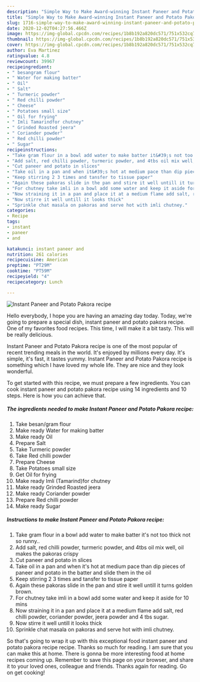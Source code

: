 ```yaml
---
description: "Simple Way to Make Award-winning Instant Paneer and Potato Pakora recipe"
title: "Simple Way to Make Award-winning Instant Paneer and Potato Pakora recipe"
slug: 1716-simple-way-to-make-award-winning-instant-paneer-and-potato-pakora-recipe
date: 2020-12-02T04:27:56.466Z
image: https://img-global.cpcdn.com/recipes/1b8b192a820dc571/751x532cq70/instant-paneer-and-potato-pakora-recipe-recipe-main-photo.jpg
thumbnail: https://img-global.cpcdn.com/recipes/1b8b192a820dc571/751x532cq70/instant-paneer-and-potato-pakora-recipe-recipe-main-photo.jpg
cover: https://img-global.cpcdn.com/recipes/1b8b192a820dc571/751x532cq70/instant-paneer-and-potato-pakora-recipe-recipe-main-photo.jpg
author: Eva Martinez
ratingvalue: 4.8
reviewcount: 39967
recipeingredient:
- " besangram flour"
- " Water for making batter"
- " Oil"
- " Salt"
- " Turmeric powder"
- " Red chilli powder"
- " Cheese"
- " Potatoes small size"
- " Oil for frying"
- " Imli Tamarindfor chutney"
- " Grinded Roasted jeera"
- " Coriander powder"
- " Red chilli powder"
- " Sugar"
recipeinstructions:
- "Take gram flour in a bowl add water to make batter it&#39;s not too thick not so runny.."
- "Add salt, red chilli powder, turmeric powder, and 4tbs oil mix well, oil makes the pakoras crispy"
- "Cut paneer and potato in slices"
- "Take oil in a pan and when it&#39;s hot at medium pace than dip pieces of paneer and potato in the batter and slide them in the oil"
- "Keep stirring 2 3 times and tansfer to tissue paper"
- "Again these pakoras slide in the pan and stire it well untill it turns golden brown."
- "For chutney take imli in a bowl add some water and keep it aside for 10 mins"
- "Now straining it in a pan and place it at a medium flame add salt, red chilli powder, coriander powder, jeera powder and 4 tbs sugar."
- "Now stirre it well untill it looks thick"
- "Sprinkle chat masala on pakoras and serve hot with imli chutney."
categories:
- Recipe
tags:
- instant
- paneer
- and

katakunci: instant paneer and 
nutrition: 261 calories
recipecuisine: American
preptime: "PT29M"
cooktime: "PT59M"
recipeyield: "4"
recipecategory: Lunch

---
```



![Instant Paneer and Potato Pakora recipe](https://img-global.cpcdn.com/recipes/1b8b192a820dc571/751x532cq70/instant-paneer-and-potato-pakora-recipe-recipe-main-photo.jpg)

Hello everybody, I hope you are having an amazing day today. Today, we're going to prepare a special dish, instant paneer and potato pakora recipe. One of my favorites food recipes. This time, I will make it a bit tasty. This will be really delicious.

Instant Paneer and Potato Pakora recipe is one of the most popular of recent trending meals in the world. It's enjoyed by millions every day. It's simple, it's fast, it tastes yummy. Instant Paneer and Potato Pakora recipe is something which I have loved my whole life. They are nice and they look wonderful.




To get started with this recipe, we must prepare a few ingredients. You can cook instant paneer and potato pakora recipe using 14 ingredients and 10 steps. Here is how you can achieve that.

<!--inarticleads1-->

##### The ingredients needed to make Instant Paneer and Potato Pakora recipe:

1. Take  besan/gram flour
1. Make ready  Water for making batter
1. Make ready  Oil
1. Prepare  Salt
1. Take  Turmeric powder
1. Take  Red chilli powder
1. Prepare  Cheese
1. Take  Potatoes small size
1. Get  Oil for frying
1. Make ready  Imli (Tamarind)for chutney
1. Make ready  Grinded Roasted jeera
1. Make ready  Coriander powder
1. Prepare  Red chilli powder
1. Make ready  Sugar




<!--inarticleads2-->

##### Instructions to make Instant Paneer and Potato Pakora recipe:

1. Take gram flour in a bowl add water to make batter it&#39;s not too thick not so runny..
1. Add salt, red chilli powder, turmeric powder, and 4tbs oil mix well, oil makes the pakoras crispy
1. Cut paneer and potato in slices
1. Take oil in a pan and when it&#39;s hot at medium pace than dip pieces of paneer and potato in the batter and slide them in the oil
1. Keep stirring 2 3 times and tansfer to tissue paper
1. Again these pakoras slide in the pan and stire it well untill it turns golden brown.
1. For chutney take imli in a bowl add some water and keep it aside for 10 mins
1. Now straining it in a pan and place it at a medium flame add salt, red chilli powder, coriander powder, jeera powder and 4 tbs sugar.
1. Now stirre it well untill it looks thick
1. Sprinkle chat masala on pakoras and serve hot with imli chutney.




So that's going to wrap it up with this exceptional food instant paneer and potato pakora recipe recipe. Thanks so much for reading. I am sure that you can make this at home. There is gonna be more interesting food at home recipes coming up. Remember to save this page on your browser, and share it to your loved ones, colleague and friends. Thanks again for reading. Go on get cooking!
